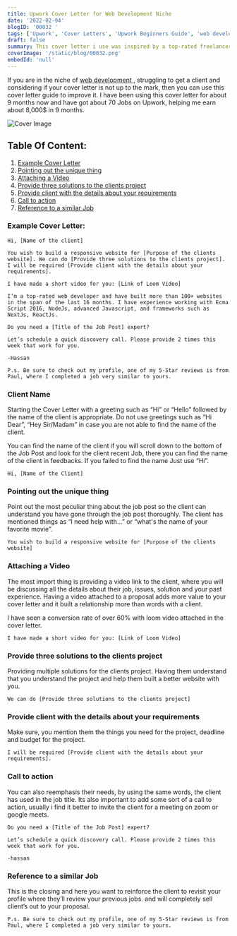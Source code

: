 ```yaml
---
title: Upwork Cover Letter for Web Development Niche
date: '2022-02-04'
blogID: '00032 '
tags: ['Upwork', 'Cover Letters', 'Upwork Beginners Guide', 'web development']
draft: false
summary: This cover letter i use was inspired by a top-rated freelancer on Upwork. However, here is the breakdown of the cover letter. These 8 aspects are the most important when writing the cover letter to a web development  job.
coverImage: '/static/blog/00032.png'
embedId: 'null'
---
```


If you are in the niche of [web development ](https://www.upwork.com/freelance-jobs/frontend-development/), struggling to get a client and considering if your cover letter is not up to the mark, then you can use this cover letter guide to improve it. I have been using this cover letter for about 9 months now and have got about 70 Jobs on Upwork, helping me earn about 8,000$ in 9 months.

![Cover Image](/static/blog/00032.png)

## Table Of Content:

1. [Example Cover Letter](#example-cover-letter)
2. [Pointing out the unique thing](#pointing-out-the-unique-thing)
3. [Attaching a Video](#attaching-a-video)
4. [Provide three solutions to the clients project](#provide-three-solutions-to-the-clients-project)
5. [Provide client with the details about your requirements](#provide-client-with-the-details-about-your-requirements)
6. [Call to action](#call-to-action)
7. [Reference to a similar Job](#reference-to-a-similar-job)

### Example Cover Letter:

```
Hi, [Name of the client]

You wish to build a responsive website for [Purpose of the clients website]. We can do [Provide three solutions to the clients project]. I will be required [Provide client with the details about your requirements].

I have made a short video for you: [Link of Loom Video]

I’m a top-rated web developer and have built more than 100+ websites in the span of the last 16 months. I have experience working with Ecma Script 2016, NodeJs, advanced Javascript, and frameworks such as NextJs, ReactJs.

Do you need a [Title of the Job Post] expert?

Let’s schedule a quick discovery call. Please provide 2 times this week that work for you.

-Hassan

P.s. Be sure to check out my profile, one of my 5-Star reviews is from Paul, where I completed a job very similar to yours.
```

### Client Name

Starting the Cover Letter with a greeting such as “Hi” or “Hello” followed by the name of the client is appropriate. Do not use greetings such as “Hi Dear”, “Hey Sir/Madam” in case you are not able to find the name of the client.

You can find the name of the client if you will scroll down to the bottom of the Job Post and look for the client recent Job, there you can find the name of the client in feedbacks. If you failed to find the name Just use “Hi”.

```
Hi, [Name of the Client]
```

### Pointing out the unique thing

Point out the most peculiar thing about the job post so the client can understand you have gone through the job post thoroughly. The client has mentioned things as “I need help with...” or “what's the name of your favorite movie”.

```
You wish to build a responsive website for [Purpose of the clients website]
```

### Attaching a Video

The most import thing is providing a video link to the client, where you will be discussing all the details about their job, issues, solution and your past experience. Having a video attached to a proposal adds more value to your cover letter and it built a relationship more than words with a client.

I have seen a conversion rate of over 60% with loom video attached in the cover letter.

```
I have made a short video for you: [Link of Loom Video]
```

### Provide three solutions to the clients project

Providing multiple solutions for the clients project. Having them understand that you understand the project and help them built a better website with you.

```
We can do [Provide three solutions to the clients project]

```

### Provide client with the details about your requirements

Make sure, you mention them the things you need for the project, deadline and budget for the project.

```
I will be required [Provide client with the details about your requirements].
```

### Call to action

You can also reemphasis their needs, by using the same words, the client has used in the job title. Its also important to add some sort of a call to action, usually i find it better to invite the client for a meeting on zoom or google meets.

```
Do you need a [Title of the Job Post] expert?

Let’s schedule a quick discovery call. Please provide 2 times this week that work for you.

-hassan
```

### Reference to a similar Job

This is the closing and here you want to reinforce the client to revisit your profile where they’ll review your previous jobs. and will completely sell client’s out to your proposal.

```
P.s. Be sure to check out my profile, one of my 5-Star reviews is from Paul, where I completed a job very similar to yours.

```
